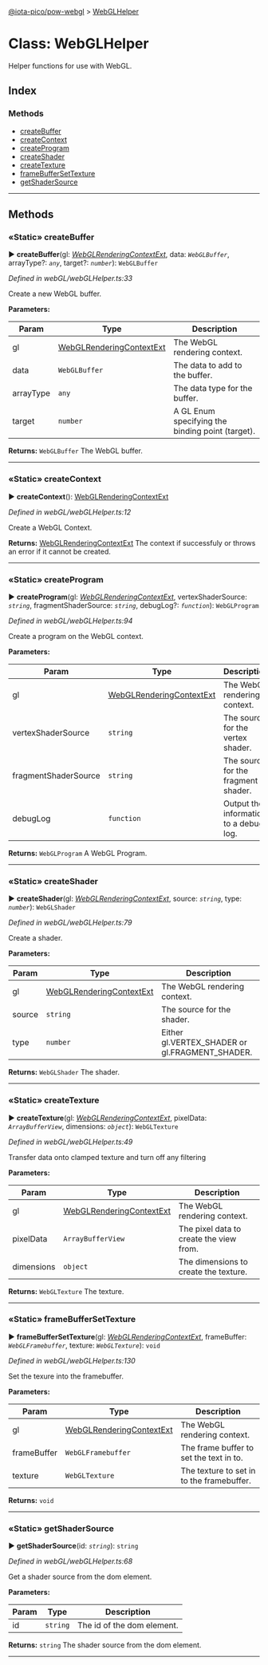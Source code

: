 [@iota-pico/pow-webgl](../README.md) > [WebGLHelper](../classes/webglhelper.md)



# Class: WebGLHelper


Helper functions for use with WebGL.

## Index

### Methods

* [createBuffer](webglhelper.md#createbuffer)
* [createContext](webglhelper.md#createcontext)
* [createProgram](webglhelper.md#createprogram)
* [createShader](webglhelper.md#createshader)
* [createTexture](webglhelper.md#createtexture)
* [frameBufferSetTexture](webglhelper.md#framebuffersettexture)
* [getShaderSource](webglhelper.md#getshadersource)



---
## Methods
<a id="createbuffer"></a>

### «Static» createBuffer

► **createBuffer**(gl: *[WebGLRenderingContextExt](../interfaces/webglrenderingcontextext.md)*, data: *`WebGLBuffer`*, arrayType?: *`any`*, target?: *`number`*): `WebGLBuffer`



*Defined in webGL/webGLHelper.ts:33*



Create a new WebGL buffer.


**Parameters:**

| Param | Type | Description |
| ------ | ------ | ------ |
| gl | [WebGLRenderingContextExt](../interfaces/webglrenderingcontextext.md)   |  The WebGL rendering context. |
| data | `WebGLBuffer`   |  The data to add to the buffer. |
| arrayType | `any`   |  The data type for the buffer. |
| target | `number`   |  A GL Enum specifying the binding point (target). |





**Returns:** `WebGLBuffer`
The WebGL buffer.






___

<a id="createcontext"></a>

### «Static» createContext

► **createContext**(): [WebGLRenderingContextExt](../interfaces/webglrenderingcontextext.md)



*Defined in webGL/webGLHelper.ts:12*



Create a WebGL Context.




**Returns:** [WebGLRenderingContextExt](../interfaces/webglrenderingcontextext.md)
The context if successfuly or throws an error if it cannot be created.






___

<a id="createprogram"></a>

### «Static» createProgram

► **createProgram**(gl: *[WebGLRenderingContextExt](../interfaces/webglrenderingcontextext.md)*, vertexShaderSource: *`string`*, fragmentShaderSource: *`string`*, debugLog?: *`function`*): `WebGLProgram`



*Defined in webGL/webGLHelper.ts:94*



Create a program on the WebGL context.


**Parameters:**

| Param | Type | Description |
| ------ | ------ | ------ |
| gl | [WebGLRenderingContextExt](../interfaces/webglrenderingcontextext.md)   |  The WebGL rendering context. |
| vertexShaderSource | `string`   |  The source for the vertex shader. |
| fragmentShaderSource | `string`   |  The source for the fragment shader. |
| debugLog | `function`   |  Output the information to a debug log. |





**Returns:** `WebGLProgram`
A WebGL Program.






___

<a id="createshader"></a>

### «Static» createShader

► **createShader**(gl: *[WebGLRenderingContextExt](../interfaces/webglrenderingcontextext.md)*, source: *`string`*, type: *`number`*): `WebGLShader`



*Defined in webGL/webGLHelper.ts:79*



Create a shader.


**Parameters:**

| Param | Type | Description |
| ------ | ------ | ------ |
| gl | [WebGLRenderingContextExt](../interfaces/webglrenderingcontextext.md)   |  The WebGL rendering context. |
| source | `string`   |  The source for the shader. |
| type | `number`   |  Either gl.VERTEX_SHADER or gl.FRAGMENT_SHADER. |





**Returns:** `WebGLShader`
The shader.






___

<a id="createtexture"></a>

### «Static» createTexture

► **createTexture**(gl: *[WebGLRenderingContextExt](../interfaces/webglrenderingcontextext.md)*, pixelData: *`ArrayBufferView`*, dimensions: *`object`*): `WebGLTexture`



*Defined in webGL/webGLHelper.ts:49*



Transfer data onto clamped texture and turn off any filtering


**Parameters:**

| Param | Type | Description |
| ------ | ------ | ------ |
| gl | [WebGLRenderingContextExt](../interfaces/webglrenderingcontextext.md)   |  The WebGL rendering context. |
| pixelData | `ArrayBufferView`   |  The pixel data to create the view from. |
| dimensions | `object`   |  The dimensions to create the texture. |





**Returns:** `WebGLTexture`
The texture.






___

<a id="framebuffersettexture"></a>

### «Static» frameBufferSetTexture

► **frameBufferSetTexture**(gl: *[WebGLRenderingContextExt](../interfaces/webglrenderingcontextext.md)*, frameBuffer: *`WebGLFramebuffer`*, texture: *`WebGLTexture`*): `void`



*Defined in webGL/webGLHelper.ts:130*



Set the texure into the framebuffer.


**Parameters:**

| Param | Type | Description |
| ------ | ------ | ------ |
| gl | [WebGLRenderingContextExt](../interfaces/webglrenderingcontextext.md)   |  The WebGL rendering context. |
| frameBuffer | `WebGLFramebuffer`   |  The frame buffer to set the text in to. |
| texture | `WebGLTexture`   |  The texture to set in to the framebuffer. |





**Returns:** `void`





___

<a id="getshadersource"></a>

### «Static» getShaderSource

► **getShaderSource**(id: *`string`*): `string`



*Defined in webGL/webGLHelper.ts:68*



Get a shader source from the dom element.


**Parameters:**

| Param | Type | Description |
| ------ | ------ | ------ |
| id | `string`   |  The id of the dom element. |





**Returns:** `string`
The shader source from the dom element.






___


